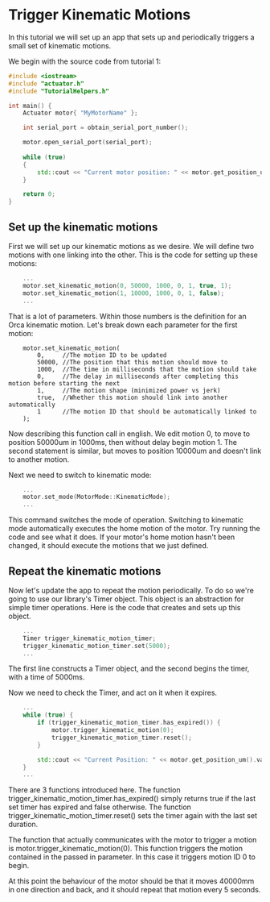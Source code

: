 # Trigger Kinematic Motions

In this tutorial we will set up an app that sets up and periodically triggers a small set of kinematic motions.

We begin with the source code from tutorial 1:

```./main.cpp
#include <iostream>
#include "actuator.h"
#include "TutorialHelpers.h"

int main() {
	Actuator motor{ "MyMotorName" };

	int serial_port = obtain_serial_port_number();

	motor.open_serial_port(serial_port);
	
	while (true)
	{
		std::cout << "Current motor position: " << motor.get_position_um().value << "          \r";
	}

	return 0;
}
```

## Set up the kinematic motions

First we will set up our kinematic motions as we desire. We will define two motions with one linking into the other. This is the code for setting up these motions:

```./main.cpp
    ...
	motor.set_kinematic_motion(0, 50000, 1000, 0, 1, true, 1);
	motor.set_kinematic_motion(1, 10000, 1000, 0, 1, false);
    ...
```

That is a lot of parameters. Within those numbers is the definition for an Orca kinematic motion. Let's break down each parameter for the first motion:

```
	motor.set_kinematic_motion(
        0,     //The motion ID to be updated
        50000, //The position that this motion should move to
        1000,  //The time in milliseconds that the motion should take
        0,     //The delay in milliseconds after completing this motion before starting the next
        1,     //The motion shape (minimized power vs jerk)
        true,  //Whether this motion should link into another automatically
        1      //The motion ID that should be automatically linked to
    );    
```

Now describing this function call in english. We edit motion 0, to move to position 50000um in 1000ms, then without delay begin motion 1. The second statement is similar, but moves to position 10000um and doesn't link to another motion.

Next we need to switch to kinematic mode:

```./main.cpp
    ...
    motor.set_mode(MotorMode::KinematicMode);
    ...
```

This command switches the mode of operation. Switching to kinematic mode automatically executes the home motion of the motor. Try running the code and see what it does. If your motor's home motion hasn't been changed, it should execute the motions that we just defined.

## Repeat the kinematic motions

Now let's update the app to repeat the motion periodically. To do so we're going to use our library's Timer object. This object is an abstraction for simple timer operations. Here is the code that creates and sets up this object.

```./main.cpp
    ...
	Timer trigger_kinematic_motion_timer;
	trigger_kinematic_motion_timer.set(5000);
    ...
```

The first line constructs a Timer object, and the second begins the timer, with a time of 5000ms.

Now we need to check the Timer, and act on it when it expires.

```./main.cpp
    ...
    while (true) {
		if (trigger_kinematic_motion_timer.has_expired()) {
			motor.trigger_kinematic_motion(0);
			trigger_kinematic_motion_timer.reset();
		}

		std::cout << "Current Position: " << motor.get_position_um().value << "                \r";
    }
    ...
```

There are 3 functions introduced here. The function trigger_kinematic_motion_timer.has_expired() simply returns true if the last set timer has expired and false otherwise. The function trigger_kinematic_motion_timer.reset() sets the timer again with the last set duration.

The function that actually communicates with the motor to trigger a motion is motor.trigger_kinematic_motion(0). This function triggers the motion contained in the passed in parameter. In this case it triggers motion ID 0 to begin.

At this point the behaviour of the motor should be that it moves 40000mm in one direction and back, and it should repeat that motion every 5 seconds.
